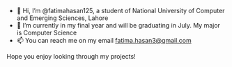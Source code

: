 - 👋 Hi, I’m @fatimahasan125, a student of National University of Computer and Emerging Sciences, Lahore
- 👀 I’m currently in my final year and will be graduating in July. My major is Computer Science
- 📫 You can reach me on my email fatima.hasan3@gmail.com

Hope you enjoy looking through my projects!

<!---
fatimahasan125/fatimahasan125 is a ✨ special ✨ repository because its `README.md` (this file) appears on your GitHub profile.
You can click the Preview link to take a look at your changes.
--->
